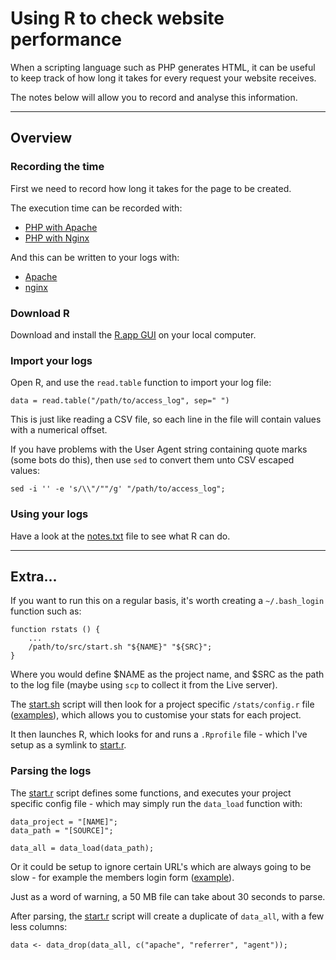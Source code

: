 
# Using R to check website performance

When a scripting language such as PHP generates HTML, it can be useful to keep track of how long it takes for every request your website receives.

The notes below will allow you to record and analyse this information.

---

## Overview

### Recording the time

First we need to record how long it takes for the page to be created.

The execution time can be recorded with:

* [PHP with Apache](./docs/time/php-apache.md)
* [PHP with Nginx](./docs/time/php-nginx.md)

And this can be written to your logs with:

* [Apache](./docs/log/apache.md)
* [nginx](./docs/log/nginx.md)

### Download R

Download and install the [R.app GUI](http://cran.us.r-project.org/bin/) on your local computer.

### Import your logs

Open R, and use the `read.table` function to import your log file:

	data = read.table("/path/to/access_log", sep=" ")

This is just like reading a CSV file, so each line in the file will contain values with a numerical offset.

If you have problems with the User Agent string containing quote marks (some bots do this), then use `sed` to convert them unto CSV escaped values:

	sed -i '' -e 's/\\"/""/g' "/path/to/access_log";

###  Using your logs

Have a look at the [notes.txt](./notes.txt) file to see what R can do.

---

## Extra...

If you want to run this on a regular basis, it's worth creating a `~/.bash_login` function such as:

	function rstats () {
		...
		/path/to/src/start.sh "${NAME}" "${SRC}";
	}

Where you would define $NAME as the project name, and $SRC as the path to the log file (maybe using `scp` to collect it from the Live server).

The [start.sh](./src/start.sh) script will then look for a project specific `/stats/config.r` file ([examples](./config/)), which allows you to customise your stats for each project.

It then launches R, which looks for and runs a `.Rprofile` file - which I've setup as a symlink to [start.r](./src/start.r).

### Parsing the logs

The [start.r](./src/start.r) script defines some functions, and executes your project specific config file - which may simply run the `data_load` function with:

	data_project = "[NAME]";
	data_path = "[SOURCE]";

	data_all = data_load(data_path);

Or it could be setup to ignore certain URL's which are always going to be slow - for example the members login form ([example](./config/example.r)).

Just as a word of warning, a 50 MB file can take about 30 seconds to parse.

After parsing, the [start.r](./src/start.r) script will create a duplicate of `data_all`, with a few less columns:

	data <- data_drop(data_all, c("apache", "referrer", "agent"));
